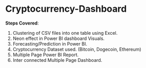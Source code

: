 # Cryptocurrency-Dashboard

**Steps Covered**:
1) Clustering of CSV files into one table using Excel.
2) Neon effect in Power BI dashboard Visuals.
3) Forecasting/Prediction in Power BI.
4) Cryptocurrency Dataset used. (Bitcoin, Dogecoin, Ethereum)
5) Multiple Page Power BI Report.
6) Inter connected Multiple Page Dashboard.
